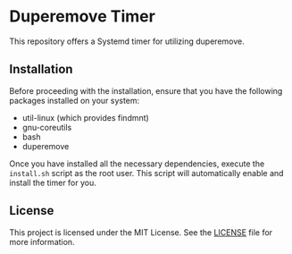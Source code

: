 # Duperemove Timer

This repository offers a Systemd timer for utilizing duperemove.

## Installation

Before proceeding with the installation, ensure that you have the following
packages installed on your system:

- util-linux (which provides findmnt)
- gnu-coreutils
- bash
- duperemove

Once you have installed all the necessary dependencies, execute the
`install.sh` script as the root user. This script will automatically enable
and install the timer for you.

## License

This project is licensed under the MIT License. See the [LICENSE](LICENSE)
file for more information.

